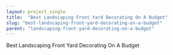 ```yaml
---
layout: project_single
title:  "Best Landscaping Front Yard Decorating On A Budget"
slug: "best-landscaping-front-yard-decorating-on-a-budget"
parent: "landscaping-front-yard-decorating-on-a-budget"
---
```

Best Landscaping Front Yard Decorating On A Budget